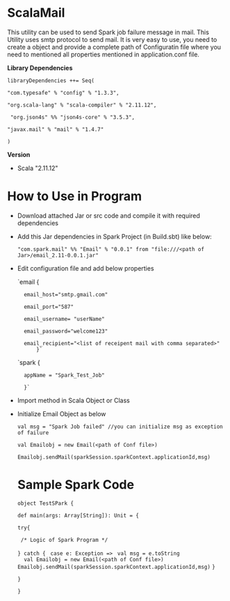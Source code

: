 # ScalaMail
This utility can be used to send Spark job failure message in mail. This Utility uses smtp protocol to send mail.
It is very easy to use, you need to create a object and provide a complete path of Configuratin file where you need to mentioned all properties mentioned in application.conf file.


**Library Dependencies**

`libraryDependencies ++= Seq(`

  `"com.typesafe" % "config" % "1.3.3",`
  
  `"org.scala-lang" % "scala-compiler" % "2.11.12",`
  
 ` "org.json4s" %% "json4s-core" % "3.5.3",`
  
  `"javax.mail" % "mail" % "1.4.7"`

`)`

**Version**
* Scala "2.11.12"

# How to Use in Program
* Download attached Jar or src code and compile it with required dependencies
* Add this Jar dependencies in Spark Project (in Build.sbt) like below:
  
  `"com.spark.mail" %% "Email" % "0.0.1" from "file:///<path of Jar>/email_2.11-0.0.1.jar"`
 
* Edit configuration file and add below properties 
  	
	`email {
		
		email_host="smtp.gmail.com"
		
		email_port="587"
        
		email_username= "userName"
        
		email_password="welcome123"
        	
		email_recipient="<list of receipent mail with comma separated>"
        	}`
	
	`spark {

		appName = "Spark_Test_Job"

		}`




* Import method in Scala Object or Class
* Initialize Email Object as below
   
   `val msg = "Spark Job failed" //you can initialize msg as exception of failure`
   
   `val Emailobj = new Email(<path of Conf file>)`
   
   `Emailobj.sendMail(sparkSession.sparkContext.applicationId,msg)`
   
  # Sample Spark Code
  
    `object TestSPark {`
       
    `def main(args: Array[String]): Unit = {`
    
    `try{`
    
   ` /* Logic of Spark Program */`
   
    `} catch {`
           `  case e: Exception => ` 
	   		` val msg = e.toString`    
       `  val Emailobj = new Email(<path of Conf file>)`       
		`Emailobj.sendMail(sparkSession.sparkContext.applicationId,msg)`
     `}`
     
     `}`
     
  `}`
 
